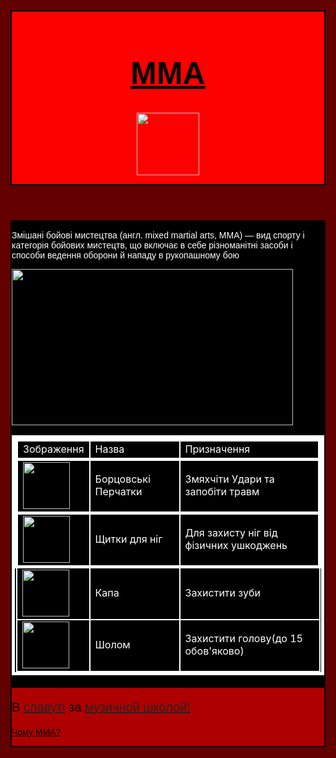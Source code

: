 <html style="background-color:#630000">
    <title>MMA</title>
    <body style="background-color:#630000">
        <header style="background-color:#fd0000;border:2px solid black">
           <h1 style="color:black; font-family:sans-serif;text-align:center;font-size:50"> <a style="color:black" href="https://uk.wikipedia.org/wiki/%D0%97%D0%BC%D1%96%D1%88%D0%B0%D0%BD%D1%96_%D0%B1%D0%BE%D0%B9%D0%BE%D0%B2%D1%96_%D0%BC%D0%B8%D1%81%D1%82%D0%B5%D1%86%D1%82%D0%B2%D0%B0" >MMA</a></h1>
            <p style="text-align:center"><img src="https://api.dreamtame.com/uploads/image5dfa2b13c275d7.95041613.jpeg" width="100" height="100"></p>
        </header>
        <main style="background-color:black;border:2px solid black">
            <p style="color:white;font-family:sans-serif">Змішані бойові мистецтва (англ. mixed martial arts, MMA) — вид спорту і категорія бойових мистецтв, що включає в себе різноманітні засоби і способи ведення оборони й нападу в рукопашному бою</p>
            <p><img src="https://opis-cdn.tinkoffjournal.ru/mercury/m-how-to-watch-mma.ybl7us..jpg" width="450" height="250" ></p>
            <table style="color:white;border:5px solid white">
                <tr style="color:white;border:5px solid white">
                    <td style="color:white;border:2px solid white">Зображення</td>
                    <td style="color:white;border:2px solid white">Назва</td>
                    <td style="color:white;border:2px solid white">Призначення</td>
                </tr>
                <tr style="color:white;border:5px solid white">
                    <td style="color:white;border:2px solid white"><img src="https://sportime.com.ua/image/cache/catalog/image/cache/catalog/tovary/4/perchatki-mma-green-hill-mmi-602-immaf-1-700x700.webp" width="75" height="75"></td>
                    <td style="color:white;border:2px solid white">Борцовські Перчатки</td>
                    <td style="color:white;border:2px solid white">Змяхчіти Удари та запобіти травм</td>
                </tr>
                <tr style="color:white;border:5px solid white">
                    <td style="color:white;border:2px solid white"><img src="https://content1.rozetka.com.ua/goods/images/big/378603547.jpg" width="75" height="75" ></td>
                    <td style="color:white;border:2px solid white">Щитки для ніг</td>
                    <td style="color:white;border:2px solid white">Для захисту ніг від фізичних ушкоджень</td>
                </tr>
                <tr>
                    <td style="color:white;border:2px solid white"><img src="https://images.prom.ua/3731252529_w455_h430_kapa-bokserska-u.jpg" width="75" height="75"></td>
                    <td style="color:white;border:2px solid white">Капа</td>
                    <td style="color:white;border:2px solid white">Захистити зуби</td>
                </tr>
                <tr>
                    <td style="color:white;border:2px solid white"><img src="https://loart.com.ua/696-large_default/bokserskij-sholom-turnirnij-bad-boy-lg.jpg" width="75" height="75" ></td>
                    <td style="color:white;border:2px solid white">Шолом</td>
                    <td style="color:white;border:2px solid white">Захистити голову(до 15 обов'яково)</td>
                </tr>
            </table>
        </main>
        <footer style="background-color:#ae0000; border:2px solid black;">
            <p style="font-family:sans-serif;color:#000000;font-size:20px">В <a href="https://uk.wikipedia.org/wiki/%D0%A1%D0%BB%D0%B0%D0%B2%D1%83%D1%82%D0%B0" style="color:#232323">славуті</a> за <a href="https://www.ua-region.com.ua/05458198" style="color:#232323">музичной школой!</a></p>
            <p style="color:#000000;font-family:sans-serif;"><a href="https://vikna.if.ua/cikavo/106974/view" style="color:#000000">Чому ММА?</a></p>
        </footer>
    </body>
</html>
